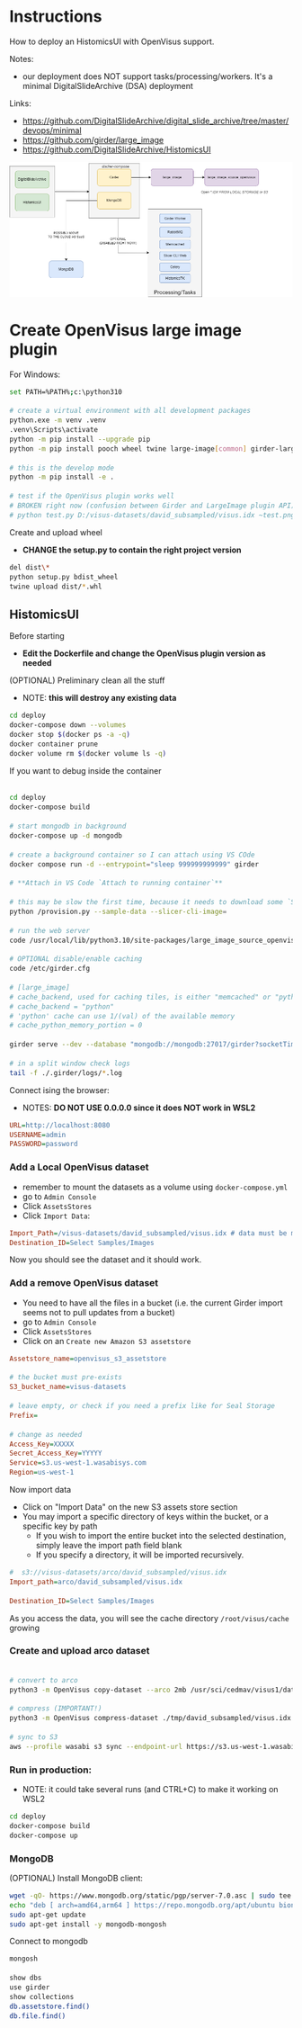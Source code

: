 # Instructions

How to deploy an HistomicsUI with OpenVisus support.

Notes:
- our deployment does NOT support tasks/processing/workers. It's a minimal DigitalSlideArchive (DSA) deployment

Links:
- https://github.com/DigitalSlideArchive/digital_slide_archive/tree/master/devops/minimal
- https://github.com/girder/large_image
- https://github.com/DigitalSlideArchive/HistomicsUI


![Diagram](diagram.png)

# Create OpenVisus large image plugin

For Windows:

```bash
set PATH=%PATH%;c:\python310

# create a virtual environment with all development packages
python.exe -m venv .venv
.venv\Scripts\activate
python -m pip install --upgrade pip
python -m pip install pooch wheel twine large-image[common] girder-large-image OpenVisusNoGui

# this is the develop mode
python -m pip install -e .

# test if the OpenVisus plugin works well
# BROKEN right now (confusion between Girder and LargeImage plugin API). Not important?
# python test.py D:/visus-datasets/david_subsampled/visus.idx ~test.png
```

Create and upload wheel
- **CHANGE the setup.py to contain the right project version**

```bash
del dist\*
python setup.py bdist_wheel
twine upload dist/*.whl
```

## HistomicsUI

Before starting
- **Edit the Dockerfile and change the OpenVisus plugin version as needed**

(OPTIONAL) Preliminary clean all the stuff
- NOTE: **this will destroy any existing data**

```bash
cd deploy
docker-compose down --volumes
docker stop $(docker ps -a -q)
docker container prune
docker volume rm $(docker volume ls -q)
```


If you want to debug inside the container

```bash

cd deploy
docker-compose build

# start mongodb in background
docker-compose up -d mongodb

# create a background container so I can attach using VS COde
docker compose run -d --entrypoint="sleep 999999999999" girder 

# **Attach in VS Code `Attach to running container`**

# this may be slow the first time, because it needs to download some `Samples` data
python /provision.py --sample-data --slicer-cli-image= 

# run the web server
code /usr/local/lib/python3.10/site-packages/large_image_source_openvisus/__init__.py

# OPTIONAL disable/enable caching
code /etc/girder.cfg 

# [large_image]
# cache_backend, used for caching tiles, is either "memcached" or "python"
# cache_backend = "python"
# 'python' cache can use 1/(val) of the available memory
# cache_python_memory_portion = 0

girder serve --dev --database "mongodb://mongodb:27017/girder?socketTimeoutMS=3600000"

# in a split window check logs
tail -f ./.girder/logs/*.log 
```

Connect ising the browser:
- NOTES: **DO NOT USE 0.0.0.0  since it does NOT work in WSL2**

```ini
URL=http://localhost:8080  
USERNAME=admin
PASSWORD=password
```

### Add a Local OpenVisus dataset



- remember to mount the datasets as a volume using `docker-compose.yml`
- go to `Admin Console` 
- Click `AssetsStores`
- Click `Import Data`:

```ini
Import_Path=/visus-datasets/david_subsampled/visus.idx # data must be mounted inside the Docker container
Destination_ID=Select Samples/Images
```

Now you should see the dataset and it should work.


### Add a remove OpenVisus dataset

- You need to have all the files in a bucket (i.e. the current Girder import seems not to pull updates from a bucket)
- go to `Admin Console` 
- Click `AssetsStores`
- Click on  an `Create new Amazon S3 assetstore`

```ini
Assetstore_name=openvisus_s3_assetstore

# the bucket must pre-exists
S3_bucket_name=visus-datasets

# leave empty, or check if you need a prefix like for Seal Storage
Prefix= 

# change as needed
Access_Key=XXXXX
Secret_Access_Key=YYYYY
Service=s3.us-west-1.wasabisys.com
Region=us-west-1
```

Now import data
- Click on "Import Data" on the new S3 assets store section
- You may import a specific directory of keys within the bucket, or a specific key by path 
  - If you wish to import the entire bucket into the selected destination, simply leave the import path field blank
  - If you specify a directory, it will be imported recursively.

```ini
#  s3://visus-datasets/arco/david_subsampled/visus.idx
Import_path=arco/david_subsampled/visus.idx

Destination_ID=Select Samples/Images
```

As you access the data, you will see the cache directory `/root/visus/cache` growing 

### Create and upload arco dataset

```bash

# convert to arco
python3 -m OpenVisus copy-dataset --arco 2mb /usr/sci/cedmav/visus1/data/david/david_subsampled.idx ./tmp/david_subsampled/visus.idx

# compress (IMPORTANT!)
python3 -m OpenVisus compress-dataset ./tmp/david_subsampled/visus.idx

# sync to S3
aws --profile wasabi s3 sync --endpoint-url https://s3.us-west-1.wasabisys.com ./tmp/david_subsampled/ s3://visus-datasets/arco/david_subsampled/
```

### Run in production:

- NOTE: it could take several runs (and CTRL+C) to make it working on WSL2

```bash
cd deploy
docker-compose build
docker-compose up
```

### MongoDB

(OPTIONAL) Install MongoDB client:

```bash
wget -qO- https://www.mongodb.org/static/pgp/server-7.0.asc | sudo tee /etc/apt/trusted.gpg.d/server-7.0.asc
echo "deb [ arch=amd64,arm64 ] https://repo.mongodb.org/apt/ubuntu bionic/mongodb-org/7.0 multiverse" | sudo tee /etc/apt/sources.list.d/mongodb-org-7.0.list
sudo apt-get update
sudo apt-get install -y mongodb-mongosh
```

Connect to mongodb

```bash
mongosh

show dbs
use girder
show collections
db.assetstore.find()
db.file.find()
```

